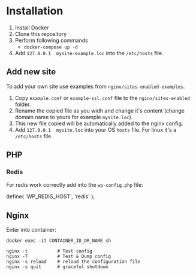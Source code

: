 Installation
============

1. Install Docker
2. Clone this repository 
3. Perform following commands
    - `docker-compose up -d`
4. Add `127.0.0.1  mysite-example.loc` into the `/etc/hosts` file.


Add new site
------------

To add your own site use examples from `nginx/sites-enabled-examples`.
1. Copy `example.conf` or `example-ssl.conf` file to the `nginx/sites-enabled` folder.
2. Rename the copied file as you widh and change it's content (change domain name to yours for example `mysite.loc`).
3. This new file copied will be automatically added to the nginx config.
4. Add `127.0.0.1  mysite.loc` into your OS `hosts` file. For linux it's a `/etc/hosts` file.


PHP
---

### Redis

For redis work correctly add into the `wp-config.php` file:

   define( 'WP_REDIS_HOST', 'redis' );



Nginx
-----

Enter into container:

    docker exec -it CONTAINER_ID_OR_NAME sh

    nginx -t           # Test config
    nginx -T           # Test & Dump config
    nginx -s reload    # reload the configuration file
    nginx -s quit      # graceful shutdown
